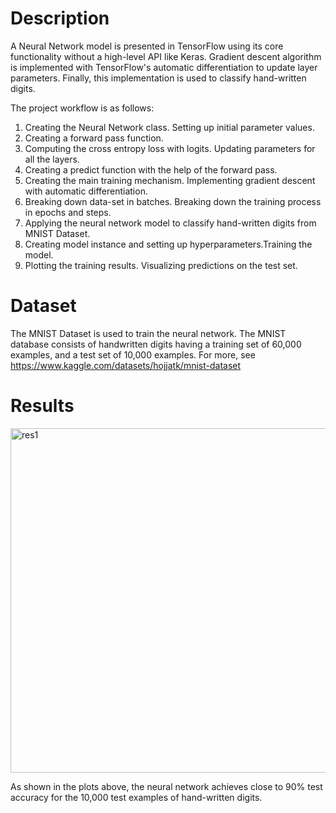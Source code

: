 # Description
A Neural Network model is presented in TensorFlow using its core functionality without a high-level API like Keras. Gradient descent algorithm is implemented with TensorFlow's automatic differentiation to update layer parameters. Finally, this implementation is used to classify hand-written digits. 

The project workflow is as follows:
1. Creating the Neural Network class. Setting up initial parameter values.
2. Creating a forward pass function.
3. Computing the cross entropy loss with logits. Updating parameters for all the layers.
4. Creating a predict function with the help of the forward pass.
5. Creating the main training mechanism. Implementing gradient descent with automatic differentiation.
6. Breaking down data-set in batches. Breaking down the training process in epochs and steps.
7. Applying the neural network model to classify hand-written digits from MNIST Dataset.
8. Creating model instance and setting up hyperparameters.Training the model.
9. Plotting the training results. Visualizing predictions on the test set.

# Dataset
The MNIST Dataset is used to train the neural network. The MNIST database consists of handwritten digits having a training set of 60,000 examples, and a test set of 10,000 examples. For more, see https://www.kaggle.com/datasets/hojjatk/mnist-dataset

# Results 
<img width="551" alt="res1" src="https://github.com/ekahorsu/Training-Neural-Network-from-Scratch-for-Multi-class-classification-in-TensorFlow/assets/70072775/cf8c8472-caa9-4f25-ac40-e9e429c58e7e">

As shown in the plots above, the neural network achieves close to 90% test accuracy for the 10,000 test examples of hand-written digits.  


